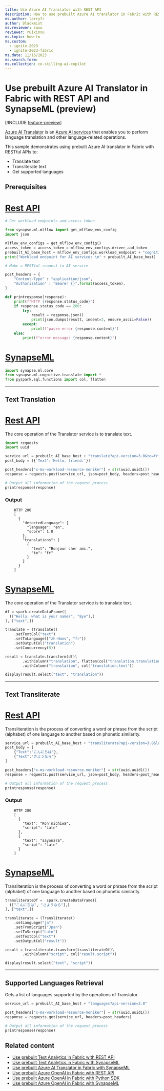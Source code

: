 ```yaml
---
title: Use Azure AI Translator with REST API
description: How to use prebuilt Azure AI translator in Fabric with REST API
ms.author: larryfr
author: Blackmist
ms.reviewer: ruxu
reviewer: ruixinxu
ms.topic: how-to
ms.custom:
  - ignite-2023
  - ignite-2023-fabric
ms.date: 11/15/2023
ms.search.form:
ms.collection: ce-skilling-ai-copilot
---
```



# Use prebuilt Azure AI Translator in Fabric with REST API and SynapseML (preview)

[!INCLUDE [feature-preview](../../includes/feature-preview-note.md)]

[Azure AI Translator](/azure/ai-services/translator/) is an [Azure AI services](/azure/ai-services/) that enables you to perform language translation and other language-related operations.

This sample demonstrates using prebuilt Azure AI translator in Fabric with RESTful APIs to:

-   Translate text
-   Transliterate text
-   Get supported languages

## Prerequisites

# [Rest API](#tab/rest)

``` python
# Get workload endpoints and access token

from synapse.ml.mlflow import get_mlflow_env_config
import json

mlflow_env_configs = get_mlflow_env_config()
access_token = access_token = mlflow_env_configs.driver_aad_token
prebuilt_AI_base_host = mlflow_env_configs.workload_endpoint + "cognitive/texttranslation/"
print("Workload endpoint for AI service: \n" + prebuilt_AI_base_host)

# Make a RESTful request to AI service

post_headers = {
    "Content-Type" : "application/json",
    "Authorization" : "Bearer {}".format(access_token),
}

def printresponse(response):
    print(f"HTTP {response.status_code}")
    if response.status_code == 200:
        try:
            result = response.json()
            print(json.dumps(result, indent=2, ensure_ascii=False))
        except:
            print(f"pasre error {response.content}")
    else:
        print(f"error message: {response.content}")
```


# [SynapseML](#tab/synapseml)

``` Python
import synapse.ml.core
from synapse.ml.cognitive.translate import *
from pyspark.sql.functions import col, flatten
```

---

## Text Translation

# [Rest API](#tab/rest)



The core operation of the Translator service is to translate text.


``` python
import requests
import uuid

service_url = prebuilt_AI_base_host + "translate?api-version=3.0&to=fr"
post_body = [{'Text':'Hello, friend.'}]

post_headers["x-ms-workload-resource-moniker"] = str(uuid.uuid1())
response = requests.post(service_url, json=post_body, headers=post_headers)

# Output all information of the request process
printresponse(response)
```

### Output

```
    HTTP 200
    [
      {
        "detectedLanguage": {
          "language": "en",
          "score": 1.0
        },
        "translations": [
          {
            "text": "Bonjour cher ami.",
            "to": "fr"
          }
        ]
      }
    ]

```



# [SynapseML](#tab/synapseml)


The core operation of the Translator service is to translate text.

``` Python
df = spark.createDataFrame([
  (["Hello, what is your name?", "Bye"],)
], ["text",])

translate = (Translate()
    .setTextCol("text")
    .setToLanguage(["zh-Hans", "fr"])
    .setOutputCol("translation")
    .setConcurrency(5))

result = translate.transform(df)\
        .withColumn("translation", flatten(col("translation.translations")))\
        .withColumn("translation", col("translation.text"))

display(result.select("text", "translation"))
```

---

## Text Transliterate

# [Rest API](#tab/rest)


Transliteration is the process of converting a word or phrase from the script (alphabet) of one language to another based on phonetic similarity.


``` python
service_url = prebuilt_AI_base_host + "transliterate?api-version=3.0&language=ja&fromScript=Jpan&toScript=Latn"
post_body = [
    {"Text":"こんにちは"},
    {"Text":"さようなら"}
]

post_headers["x-ms-workload-resource-moniker"] = str(uuid.uuid1())
response = requests.post(service_url, json=post_body, headers=post_headers)

# Output all information of the request process
printresponse(response)
```
### Output
```
    HTTP 200
    [
      {
        "text": "Kon'nichiwa​",
        "script": "Latn"
      },
      {
        "text": "sayonara",
        "script": "Latn"
      }
    ]

```

# [SynapseML](#tab/synapseml)

Transliteration is the process of converting a word or phrase from the script (alphabet) of one language to another based on phonetic similarity.

``` Python
transliterateDf =  spark.createDataFrame([
  (["こんにちは", "さようなら"],)
], ["text",])

transliterate = (Transliterate()
    .setLanguage("ja")
    .setFromScript("Jpan")
    .setToScript("Latn")
    .setTextCol("text")
    .setOutputCol("result"))

result = transliterate.transform(transliterateDf)\
        .withColumn("script", col("result.script"))

display(result.select("text", "script"))
```

---


## Supported Languages Retrieval

Gets a list of languages supported by the operations of Translator.


``` python
service_url = prebuilt_AI_base_host + "languages?api-version=3.0"

post_headers["x-ms-workload-resource-moniker"] = str(uuid.uuid1())
response = requests.get(service_url, headers=post_headers)

# Output all information of the request process
printresponse(response)
```


## Related content

- [Use prebuilt Text Analytics in Fabric with REST API](how-to-use-text-analytics.md)
- [Use prebuilt Text Analytics in Fabric with SynapseML](how-to-use-text-analytics.md)
- [Use prebuilt Azure AI Translator in Fabric with SynapseML](how-to-use-text-translator.md)
- [Use prebuilt Azure OpenAI in Fabric with REST API](how-to-use-openai-via-rest-api.md)
- [Use prebuilt Azure OpenAI in Fabric with Python SDK](how-to-use-openai-sdk-synapse.md)
- [Use prebuilt Azure OpenAI in Fabric with SynapseML](how-to-use-openai-sdk-synapse.md)
